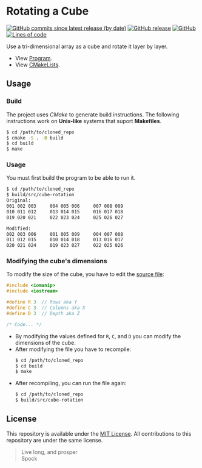 # Rotating a Cube
<!-- #region Shields -->
[![GitHub commits since latest release (by date)](https://img.shields.io/github/commits-since/nico-castell/Cube-Rotation/latest?color=informational&label=Commits%20since%20last%20release&logo=Git&style=flat-square)](https://github.com/nico-castell/Cube-Rotation/commits)
[![GitHub release](https://img.shields.io/github/v/release/nico-castell/Cube-Rotation?color=informational&label=Release&logo=GitHub&style=flat-square)](https://github.com/nico-castell/Cube-Rotation/releases)
[![GitHub](https://img.shields.io/github/license/nico-castell/Cube-Rotation?color=informational&label=License&logo=GitHub&style=flat-square)](LICENSE)
[![Lines of code](https://img.shields.io/tokei/lines/github/nico-castell/Cube-Rotation?color=informational&label=Lines%20of%20code&logo=c%2B%2B&style=flat-square)](https://github.com/nico-castell/Cube-Rotation)
<!-- #endregion -->

Use a tri-dimensional array as a cube and rotate it layer by layer.

- View [Program](src/Program.cpp).
- View [CMakeLists](CMakeLists.txt).

## Usage

### Build

The project uses *CMake* to generate build instructions. The following instructions work on **Unix-like** systems that suport **Makefiles**.

```bash
$ cd /path/to/cloned_repo
$ cmake -S . -B build
$ cd build
$ make
```

### Usage

You must first build the program to be able to run it.

```bash
$ cd /path/to/cloned_repo
$ build/src/cube-rotation
Original:
001 002 003     004 005 006     007 008 009
010 011 012     013 014 015     016 017 018
019 020 021     022 023 024     025 026 027

Modified:
002 003 006     001 005 009     004 007 008
011 012 015     010 014 018     013 016 017
020 021 024     019 023 027     022 025 026
```

### Modifying the cube's dimensions

To modify the size of the cube, you have to edit the [source file](src/Program.cpp):

```cpp
#include <iomanip>
#include <iostream>

#define R 3  // Rows aka Y
#define C 3  // Columns aka X
#define D 3  // Depth aka Z

/* Code... */
```

- By modifying the values defined for `R`, `C`, and `D` you can modify the dimensions of the cube.
- After modifying the file you have to recompile:
  ```bash
  $ cd /path/to/cloned_repo
  $ cd build
  $ make
  ```
- After recompiling, you can run the file again:
  ```bash
  $ cd /path/to/cloned_repo
  $ build/src/cube-rotation
  ```

## License

This repository is available under the [MIT License](LICENSE). All contributions to this repository are under the same license.

> Live long, and prosper  
> Spock
